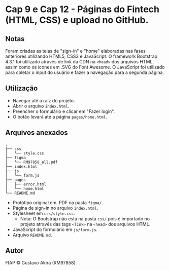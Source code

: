# Cap 9 e Cap 12 - Páginas do Fintech (HTML, CSS) e upload no GitHub.

## Notas

Foram criadas as telas de "sign-in" e "home" elaboradas nas fases anteriores utilizando HTML5, CSS3 e JavaScript.
O framework Bootstrap 4.3.1 foi utilizado através de link da CDN na `<head>` dos arquivos HTML, assim como os ícones em .SVG do Font Awesome.
O JavaScript foi utilizado para coletar o input do usuário e fazer a navegação para a segunda página.

## Utilização

* Navegar até a raíz do projeto.
* Abrir o arquivo `index.html`.
* Preencher o formulário e clicar em "Fazer login".
* O botão levará até a página `pages/home.html`.

## Arquivos anexados

```
.
├── css
│   └── style.css
├── figma
│   └── RM97858_all.pdf
├── index.html
├── js
│   └── form.js
├── pages
│   ├── error.html
│   └── home.html
└── README.md
```

* Protótipo original em .PDF na pasta `figma/`.
* Página de sign-in no arquivo `index.html`.
* Stylesheet em `css/style.css`.
    * Nota: O Bootstrap não está na pasta `css/` pois é importado no projeto através das tags `<link>` na `<head>` dos arquivos HTML. 
* JavaScript do formulário em `js/form.js`.
* Arquivo `README.md`.

## Autor

FIAP © Gustavo Akira (RM97858)
